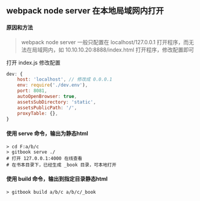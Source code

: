 ## webpack node server 在本地局域网内打开

#### 原因和方法 
> webpack node server 一般只配置在 localhost/127.0.0.1 打开程序，而无法在局域网内，如
> 10.10.10.20:8888/index.html 打开程序，修改配置即可

打开 index.js 修改配置

```js 
dev: {
    host: 'localhost', // 修改成 0.0.0.1
    env: require('./dev.env'),
    port: 8081,
    autoOpenBrowser: true,
    assetsSubDirectory: 'static',
    assetsPublicPath: '/',
    proxyTable: {},
}
```

#### 使用 serve 命令，输出为静态html
```shell
> cd F:a/b/c
> gitbook serve ./ 
# 打开 127.0.0.1:4000 在线查看
# 在书本目录下，已经生成 _book 目录，可本地打开
```

#### 使用 build 命令，输出到指定目录静态html
```shell
> gitbook build a/b/c a/b/c/_book
```
